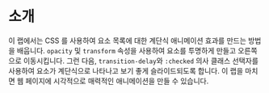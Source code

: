 # 소개

이 랩에서는 CSS 를 사용하여 요소 목록에 대한 계단식 애니메이션 효과를 만드는 방법을 배웁니다. `opacity` 및 `transform` 속성을 사용하여 요소를 투명하게 만들고 오른쪽으로 이동시킵니다. 그런 다음, `transition-delay`와 `:checked` 의사 클래스 선택자를 사용하여 요소가 계단식으로 나타나고 보기 좋게 슬라이드되도록 합니다. 이 랩을 마치면 웹 페이지에 시각적으로 매력적인 애니메이션을 만들 수 있습니다.
